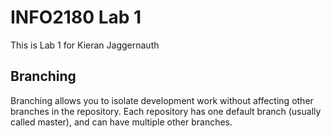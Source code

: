 # INFO2180 Lab 1
This is Lab 1 for Kieran Jaggernauth

## Branching
Branching allows you to isolate development work without
affecting other branches in the repository. Each repository
has one default branch (usually called master), and can have
multiple other branches.